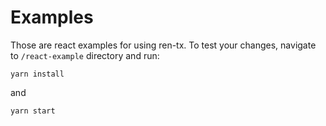 # Examples
Those are react examples for using ren-tx. To test your changes, navigate to `/react-example` directory and run:

`yarn install`

and

`yarn start`
